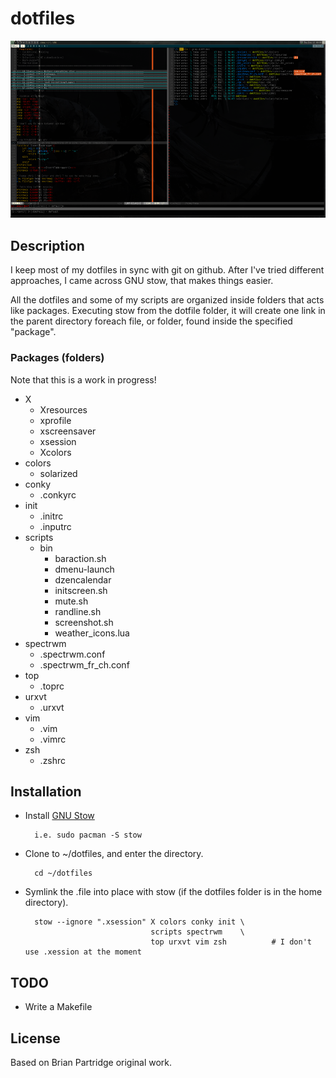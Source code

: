 dotfiles
========

![Screenshot](data/2013-12-12-003608_800x450_scrot.png)


## Description

I keep most of my dotfiles in sync with git on github. After I've tried different approaches, 
I came across GNU stow, that makes things easier.

All the dotfiles and some of my scripts are organized inside folders that acts like packages.
Executing stow from the dotfile folder, it will create one link in the parent directory foreach 
file, or folder, found inside the specified "package".

### Packages (folders)

Note that this is a work in progress!

- X
   - Xresources
   - xprofile
   - xscreensaver
   - xsession
   - Xcolors
- colors
   - solarized
- conky
   - .conkyrc
- init
   - .initrc
   - .inputrc
- scripts
   - bin
      - baraction.sh
      - dmenu-launch
      - dzencalendar
      - initscreen.sh
      - mute.sh
      - randline.sh
      - screenshot.sh
      - weather_icons.lua
- spectrwm
   - .spectrwm.conf
   - .spectrwm_fr_ch.conf
- top
   - .toprc
- urxvt
   - .urxvt
- vim
   - .vim
   - .vimrc
- zsh
   - .zshrc

## Installation

- Install [GNU Stow](http://www.gnu.org/software/stow/)

        i.e. sudo pacman -S stow

- Clone to ~/dotfiles, and enter the directory.

        cd ~/dotfiles

- Symlink the .file into place with stow (if the dotfiles folder is in the home directory).

        stow --ignore ".xsession" X colors conky init \
                                  scripts spectrwm    \
                                  top urxvt vim zsh          # I don't use .xession at the moment

## TODO

- Write a Makefile

## License

Based on Brian Partridge original work.


